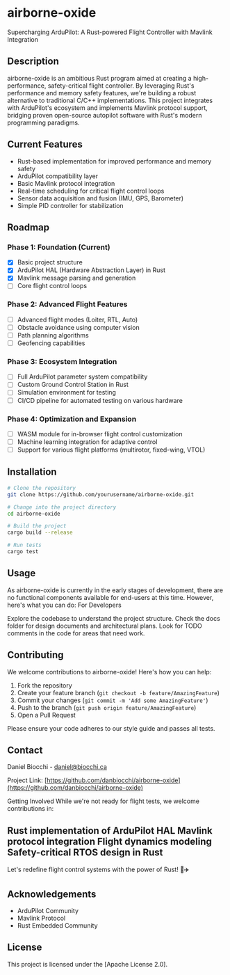 # airborne-oxide

Supercharging ArduPilot: A Rust-powered Flight Controller with Mavlink Integration

## Description

airborne-oxide is an ambitious Rust program aimed at creating a high-performance, safety-critical flight controller. By leveraging Rust's performance and memory safety features, we're building a robust alternative to traditional C/C++ implementations. This project integrates with ArduPilot's ecosystem and implements Mavlink protocol support, bridging proven open-source autopilot software with Rust's modern programming paradigms.

## Current Features

- Rust-based implementation for improved performance and memory safety
- ArduPilot compatibility layer
- Basic Mavlink protocol integration
- Real-time scheduling for critical flight control loops
- Sensor data acquisition and fusion (IMU, GPS, Barometer)
- Simple PID controller for stabilization

## Roadmap

### Phase 1: Foundation (Current)
- [x] Basic project structure
- [x] ArduPilot HAL (Hardware Abstraction Layer) in Rust
- [x] Mavlink message parsing and generation
- [ ] Core flight control loops

### Phase 2: Advanced Flight Features
- [ ] Advanced flight modes (Loiter, RTL, Auto)
- [ ] Obstacle avoidance using computer vision
- [ ] Path planning algorithms
- [ ] Geofencing capabilities

### Phase 3: Ecosystem Integration
- [ ] Full ArduPilot parameter system compatibility
- [ ] Custom Ground Control Station in Rust
- [ ] Simulation environment for testing
- [ ] CI/CD pipeline for automated testing on various hardware

### Phase 4: Optimization and Expansion
- [ ] WASM module for in-browser flight control customization
- [ ] Machine learning integration for adaptive control
- [ ] Support for various flight platforms (multirotor, fixed-wing, VTOL)

## Installation

```bash
# Clone the repository
git clone https://github.com/yourusername/airborne-oxide.git

# Change into the project directory
cd airborne-oxide

# Build the project
cargo build --release

# Run tests
cargo test
```

## Usage

As airborne-oxide is currently in the early stages of development, there are no functional components available for end-users at this time. However, here's what you can do:
For Developers

Explore the codebase to understand the project structure.
Check the docs folder for design documents and architectural plans.
Look for TODO comments in the code for areas that need work.

## Contributing

We welcome contributions to airborne-oxide! Here's how you can help:

1. Fork the repository
2. Create your feature branch (`git checkout -b feature/AmazingFeature`)
3. Commit your changes (`git commit -m 'Add some AmazingFeature'`)
4. Push to the branch (`git push origin feature/AmazingFeature`)
5. Open a Pull Request

Please ensure your code adheres to our style guide and passes all tests.

## Contact

Daniel Biocchi - daniel@biocchi.ca

Project Link: [https://github.com/danbiocchi/airborne-oxide](https://github.com/danbiocchi/airborne-oxide)


Getting Involved
While we're not ready for flight tests, we welcome contributions in:

Rust implementation of ArduPilot HAL
Mavlink protocol integration
Flight dynamics modeling
Safety-critical RTOS design in Rust
---

Let's redefine flight control systems with the power of Rust! 🦀✈️

## Acknowledgements

- ArduPilot Community
- Mavlink Protocol
- Rust Embedded Community


## License

This project is licensed under the [Apache License 2.0].
